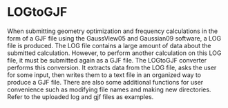 # LOGtoGJF

When submitting geometry optimization and frequency calculations in the form of a GJF file using the GaussView05 and Gaussian09 software, a LOG file is produced. The LOG file contains a large amount of data about the submitted calculation. However, to perform another calculation on this LOG file, it must be submitted again as a GJF file. The LOGtoGJF converter performs this conversion. It extracts data from the LOG file, asks the user for some input, then writes them to a text file in an organized way to produce a GJF file. There are also some additional functions for user convenience such as modifying file names and making new directories. Refer to the uploaded log and gjf files as examples. 
